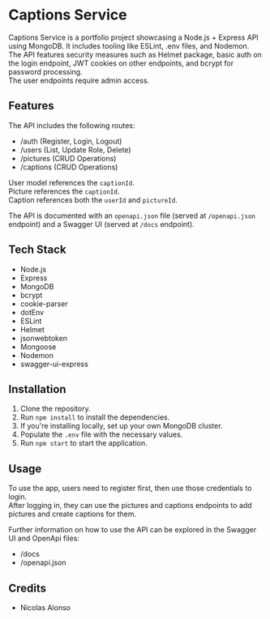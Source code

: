 # Captions Service

Captions Service is a portfolio project showcasing a Node.js + Express API using MongoDB. It includes tooling like ESLint, .env files, and Nodemon.  
The API features security measures such as Helmet package, basic auth on the login endpoint, JWT cookies on other endpoints, and bcrypt for password processing.  
The user endpoints require admin access. 

## Features

The API includes the following routes:
- /auth (Register, Login, Logout)
- /users (List, Update Role, Delete)
- /pictures (CRUD Operations)
- /captions (CRUD Operations)

User model references the `captionId`.  
Picture references the `captionId`.  
Caption references both the `userId` and `pictureId`.  

The API is documented with an `openapi.json` file (served at `/openapi.json` endpoint) and a Swagger UI (served at `/docs` endpoint).

## Tech Stack

- Node.js
- Express
- MongoDB
- bcrypt
- cookie-parser
- dotEnv
- ESLint
- Helmet
- jsonwebtoken
- Mongoose
- Nodemon
- swagger-ui-express

## Installation

1. Clone the repository.
2. Run `npm install` to install the dependencies.
3. If you're installing locally, set up your own MongoDB cluster.
4. Populate the `.env` file with the necessary values.
5. Run `npm start` to start the application.

## Usage

To use the app, users need to register first, then use those credentials to login.  
After logging in, they can use the pictures and captions endpoints to add pictures and create captions for them.

Further information on how to use the API can be explored in the Swagger UI and OpenApi files:
- /docs
- /openapi.json

## Credits

- Nicolas Alonso